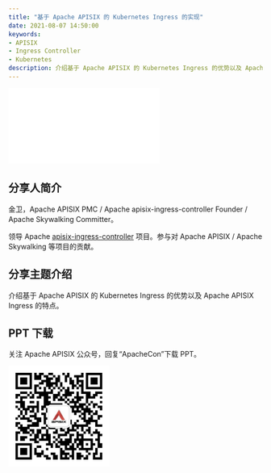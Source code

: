 ```yaml
---
title: "基于 Apache APISIX 的 Kubernetes Ingress 的实现"
date: 2021-08-07 14:50:00
keywords:
- APISIX
- Ingress Controller
- Kubernetes
description: 介绍基于 Apache APISIX 的 Kubernetes Ingress 的优势以及 Apache APISIX Ingress 的特点。
---
```


<!-- markdownlint-disable -->
<iframe src="//player.bilibili.com/player.html?aid=632600503&bvid=BV1Wb4y1m76g&cid=394698230&page=1" frameborder="0" scrolling="no" allowfullscreen="true" style={{width:"100%", maxHeight: "calc(100vw / 5 * 3)", height: "calc(100vh / 5 * 3)"}}></iframe>
<!-- markdownlint-enable -->

## 分享人简介

金卫，Apache APISIX PMC / Apache apisix-ingress-controller Founder / Apache Skywalking Committer。

领导 Apache [apisix-ingress-controller](https://github.com/apache/apisix-ingress-controller) 项目。参与对 Apache APISIX / Apache Skywalking 等项目的贡献。

## 分享主题介绍

介绍基于 Apache APISIX 的 Kubernetes Ingress 的优势以及 Apache APISIX Ingress 的特点。

## PPT 下载

关注 Apache APISIX 公众号，回复“ApacheCon”下载 PPT。

<img src="../static/img/blog_img/APISIX-wechat.png" alt="Apache APISIX WeChat" style="width: 200px;"/>
